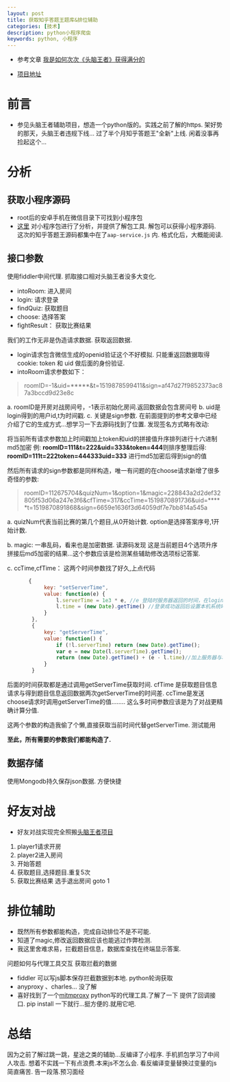 ```yaml
---
layout: post
title: 获取知乎答题王题库&排位辅助
categories: [技术]
description: python小程序爬虫
keywords: python, 小程序
---
```


- 参考文章 [我是如何次次《头脑王者》获得满分的](https://juejin.im/post/5a5b4097518825734d149423)

- [项目地址](https://github.com/ctguggbond/ZhihuDTW)


# 前言
- 参见头脑王者辅助项目，想造一个python版的。实践之前了解的https. 架好势的那天，头脑王者违规下线... 过了半个月知乎答题王"全新"上线. 闲着没事再捡起这个...

# 分析

## 获取小程序源码
- root后的安卓手机在微信目录下可找到小程序包
- [这里](http://lrdcq.com/me/read.php/66.htm) 对小程序包进行了分析，并提供了解包工具. 解包可以获得小程序源码. 这次的知乎答题王源码都集中在了`aap-service.js` 内. 格式化后，大概能阅读.

## 接口参数

使用fiddler中间代理. 抓取接口相对头脑王者没多大变化.

- intoRoom: 进入房间
- login: 请求登录
- findQuiz: 获取题目
- choose: 选择答案
- fightResult： 获取比赛结果

我们的工作无非是伪造请求数据. 获取返回数据.

- login请求包含微信生成的openid验证这个不好模拟. 只能重返回数据取得cookie: token 和 uid 做后面的身份验证.
- intoRoom请求参数如下：

>  roomID=-1&uid=*****&t=1519878599411&sign=af47d27f9852373ac87a3bccd9d23e8c

a. roomID是开房对战房间号，-1表示初始化房间.返回数据会包含房间号
b. uid是login得到的用户id,t为时间戳.
c. 关键是sign参数. 在前面提到的参考文章中已经介绍了它的生成方式...想学习一下去源码找到了位置. 发现签名方式略有改动:

将当前所有请求参数加上时间戳加上token和uid的拼接值升序排列进行十六进制md5加密
例: **roomID=111&t=222&uid=333&token=444**则排序整理后得:
**roomID=111t=222token=444333uid=333** 进行md5加密后得到sign的值

然后所有请求的sign参数都是同样构造，唯一有问题的在choose请求新增了很多奇怪的参数:

> roomID=112675704&quizNum=1&option=1&magic=228843a2d2def32805f53d06a247e3f6&cfTime=317&ccTime=1519870891736&uid=*****t=1519870891868&sign=6659e1636f3d64059df7e7bb814a545a

a. quizNum代表当前比赛的第几个题目,从0开始计数. option是选择答案序号,1开始计数. 

b. magic: 一串乱码，看来也是加密数据. 读源码发现 这是当前题目4个选项升序拼接后md5加密的结果...这个参数应该是检测某些辅助修改选项标记答案.

c. ccTime,cfTime： 这两个时间参数找了好久,上点代码

```js
       {
            key: "setServerTime",
            value: function(e) {
                l.serverTime = 1e3 * e, //e 登陆时服务器返回的时间，在login的返回数据中有sysTime 服务器时间舍去了后三位，可能是去掉网络耗时吧
                l.time = (new Date).getTime() //登录成功返回后设置本机系统时间
            }
        },
        {
            key: "getServerTime",
            value: function() {
                if (!l.serverTime) return (new Date).getTime();
                var e = new Date(l.serverTime).getTime();
                return (new Date).getTime() + (e - l.time)//加上服务器与本机时间差
            }
        }
```
后面的时间获取都是通过调用getServerTime获取时间.
cfTime 是获取题目信息请求与得到题目信息返回数据两次getServerTime的时间差.  ccTime是发送choose请求时调用getServerTime的值........ 这么多时间参数应该是为了对战更精确计算分值. 

这两个参数的构造我偷了个懒,直接获取当前时间代替getServerTime. 测试能用

**至此，所有需要的参数我们都能构造了.**

## 数据存储
使用Mongodb持久保存json数据. 方便快捷

# 好友对战

- 好友对战实现完全照搬[头脑王者项目](https://github.com/lyh2668/TNWZ)
1. player1请求开房
2. player2进入房间
3. 开始答题
4. 获取题目,选择题目.重复5次
5. 获取比赛结果 选手退出房间 goto 1

# 排位辅助

- 既然所有参数都能构造，完成自动排位不是不可能. 
- 知道了magic,修改返回数据应该也能逃过作弊检测.
- 我这里舍难求易，拦截题目信息，数据库查找在终端显示答案.

问题如何与代理工具交互 获取拦截的数据
- fiddler 可以写js脚本保存拦截数据到本地. python轮询获取
- anyproxy 、charles... 没了解
- 喜好找到了一个[mitmproxy](https://mitmproxy.org/) python写的代理工具.了解了一下 提供了回调接口. pip install 一下就行...挺方便的.就用它吧.

# 总结
 
因为之前了解过跳一跳，星途之类的辅助...反编译了小程序. 手机抓包学习了中间人攻击.  想着不实践一下有点浪费.本来js不怎么会. 看反编译变量替换过变量的js 简直痛苦.  告一段落.预习面经



